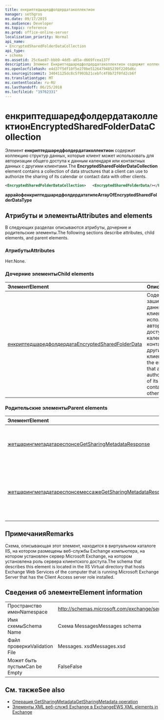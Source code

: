 ```yaml
---
title: енкриптедшаредфолдердатаколлектион
manager: sethgros
ms.date: 09/17/2015
ms.audience: Developer
ms.topic: reference
ms.prod: office-online-server
localization_priority: Normal
api_name:
- EncryptedSharedFolderDataCollection
api_type:
- schema
ms.assetid: 25c6ae87-bbb9-4dd5-a85a-d669fcea137f
description: Элемент Енкриптедшаредфолдердатаколлектион содержит коллекцию структур данных, которые клиент может использовать для авторизации общего доступа к данным календаря или контактных данных с другими клиентами.
ms.openlocfilehash: e4d37f5df10f5e270be5126479485239f2205d6c
ms.sourcegitcommit: 34041125dc8c5f993b21cebfc4f8b72f0fd2cb6f
ms.translationtype: MT
ms.contentlocale: ru-RU
ms.lasthandoff: 06/25/2018
ms.locfileid: "19762331"
---
```

# <a name="encryptedsharedfolderdatacollection"></a><span data-ttu-id="0d02f-103">енкриптедшаредфолдердатаколлектион</span><span class="sxs-lookup"><span data-stu-id="0d02f-103">EncryptedSharedFolderDataCollection</span></span>

<span data-ttu-id="0d02f-104">Элемент **енкриптедшаредфолдердатаколлектион** содержит коллекцию структур данных, которые клиент может использовать для авторизации общего доступа к данным календаря или контактных данных с другими клиентами.</span><span class="sxs-lookup"><span data-stu-id="0d02f-104">The **EncryptedSharedFolderDataCollection** element contains a collection of data structures that a client can use to authorize the sharing of its calendar or contact data with other clients.</span></span> 
  
```xml
<EncryptedSharedFolderDataCollection>   <EncryptedSharedFolderData/></EncryptedSharedFolderDataCollection>
```

 <span data-ttu-id="0d02f-105">**аррайофенкриптедшаредфолдердататипе**</span><span class="sxs-lookup"><span data-stu-id="0d02f-105">**ArrayOfEncryptedSharedFolderDataType**</span></span>
## <a name="attributes-and-elements"></a><span data-ttu-id="0d02f-106">Атрибуты и элементы</span><span class="sxs-lookup"><span data-stu-id="0d02f-106">Attributes and elements</span></span>

<span data-ttu-id="0d02f-107">В следующих разделах описываются атрибуты, дочерние и родительские элементы.</span><span class="sxs-lookup"><span data-stu-id="0d02f-107">The following sections describe attributes, child elements, and parent elements.</span></span>
  
### <a name="attributes"></a><span data-ttu-id="0d02f-108">Атрибуты</span><span class="sxs-lookup"><span data-stu-id="0d02f-108">Attributes</span></span>

<span data-ttu-id="0d02f-109">Нет.</span><span class="sxs-lookup"><span data-stu-id="0d02f-109">None.</span></span>
  
### <a name="child-elements"></a><span data-ttu-id="0d02f-110">Дочерние элементы</span><span class="sxs-lookup"><span data-stu-id="0d02f-110">Child elements</span></span>

|<span data-ttu-id="0d02f-111">**Элемент**</span><span class="sxs-lookup"><span data-stu-id="0d02f-111">**Element**</span></span>|<span data-ttu-id="0d02f-112">**Описание**</span><span class="sxs-lookup"><span data-stu-id="0d02f-112">**Description**</span></span>|
|:-----|:-----|
|[<span data-ttu-id="0d02f-113">енкриптедшаредфолдердата</span><span class="sxs-lookup"><span data-stu-id="0d02f-113">EncryptedSharedFolderData</span></span>](encryptedsharedfolderdata.md) <br/> |<span data-ttu-id="0d02f-114">Содержит зашифрованные данные, которые клиент может использовать для авторизации общего доступа к данным календаря или контактных данных с другими клиентами.</span><span class="sxs-lookup"><span data-stu-id="0d02f-114">Contains the encrypted data that a client can use to authorize the sharing of its calendar or contact data with other clients.</span></span>  <br/> |
   
### <a name="parent-elements"></a><span data-ttu-id="0d02f-115">Родительские элементы</span><span class="sxs-lookup"><span data-stu-id="0d02f-115">Parent elements</span></span>

|<span data-ttu-id="0d02f-116">**Элемент**</span><span class="sxs-lookup"><span data-stu-id="0d02f-116">**Element**</span></span>|<span data-ttu-id="0d02f-117">**Описание**</span><span class="sxs-lookup"><span data-stu-id="0d02f-117">**Description**</span></span>|
|:-----|:-----|
|[<span data-ttu-id="0d02f-118">жетшарингметадатареспонсе</span><span class="sxs-lookup"><span data-stu-id="0d02f-118">GetSharingMetadataResponse</span></span>](getsharingmetadataresponse.md) <br/> |<span data-ttu-id="0d02f-119">Определяет ответ на запрос [Операция GetSharingMetadata](getsharingmetadata-operation.md) .</span><span class="sxs-lookup"><span data-stu-id="0d02f-119">Defines a response to a [GetSharingMetadata operation](getsharingmetadata-operation.md) request.</span></span>  <br/> |
|[<span data-ttu-id="0d02f-120">жетшарингметадатареспонсемессаже</span><span class="sxs-lookup"><span data-stu-id="0d02f-120">GetSharingMetadataResponseMessage</span></span>](getsharingmetadataresponsemessage.md) <br/> |<span data-ttu-id="0d02f-121">Содержит состояние и результат одного [Операция GetSharingMetadata](getsharingmetadata-operation.md) запроса.</span><span class="sxs-lookup"><span data-stu-id="0d02f-121">Contains the status and result of a single [GetSharingMetadata operation](getsharingmetadata-operation.md) request.</span></span>  <br/> |
   
## <a name="remarks"></a><span data-ttu-id="0d02f-122">Примечания</span><span class="sxs-lookup"><span data-stu-id="0d02f-122">Remarks</span></span>

<span data-ttu-id="0d02f-123">Схема, описывающая этот элемент, находится в виртуальном каталоге IIS, на котором размещены веб-службы Exchange компьютера, на котором установлен сервер Microsoft Exchange, на котором установлена роль сервера клиентского доступа.</span><span class="sxs-lookup"><span data-stu-id="0d02f-123">The schema that describes this element is located in the IIS Virtual directory that hosts Exchange Web Services of the computer that is running Microsoft Exchange Server that has the Client Access server role installed.</span></span>
  
## <a name="element-information"></a><span data-ttu-id="0d02f-124">Сведения об элементе</span><span class="sxs-lookup"><span data-stu-id="0d02f-124">Element information</span></span>

|||
|:-----|:-----|
|<span data-ttu-id="0d02f-125">Пространство имен</span><span class="sxs-lookup"><span data-stu-id="0d02f-125">Namespace</span></span>  <br/> |http://schemas.microsoft.com/exchange/services/2006/messages  <br/> |
|<span data-ttu-id="0d02f-126">Имя схемы</span><span class="sxs-lookup"><span data-stu-id="0d02f-126">Schema Name</span></span>  <br/> |<span data-ttu-id="0d02f-127">Схема Messages</span><span class="sxs-lookup"><span data-stu-id="0d02f-127">Messages schema</span></span>  <br/> |
|<span data-ttu-id="0d02f-128">Файл проверки</span><span class="sxs-lookup"><span data-stu-id="0d02f-128">Validation File</span></span>  <br/> |<span data-ttu-id="0d02f-129">Messages. xsd</span><span class="sxs-lookup"><span data-stu-id="0d02f-129">Messages.xsd</span></span>  <br/> |
|<span data-ttu-id="0d02f-130">Может быть пустым</span><span class="sxs-lookup"><span data-stu-id="0d02f-130">Can be Empty</span></span>  <br/> |<span data-ttu-id="0d02f-131">False</span><span class="sxs-lookup"><span data-stu-id="0d02f-131">False</span></span>  <br/> |
   
## <a name="see-also"></a><span data-ttu-id="0d02f-132">См. также</span><span class="sxs-lookup"><span data-stu-id="0d02f-132">See also</span></span>

- [<span data-ttu-id="0d02f-133">Операция GetSharingMetadata</span><span class="sxs-lookup"><span data-stu-id="0d02f-133">GetSharingMetadata operation</span></span>](getsharingmetadata-operation.md)
- [<span data-ttu-id="0d02f-134">Элементы XML веб-служб Exchange в Exchange</span><span class="sxs-lookup"><span data-stu-id="0d02f-134">EWS XML elements in Exchange</span></span>](ews-xml-elements-in-exchange.md)


